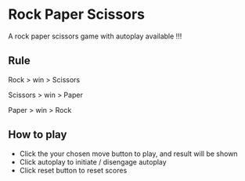 # Rock Paper Scissors

A rock paper scissors game with autoplay available !!!

## Rule

Rock > win > Scissors

Scissors > win > Paper

Paper > win > Rock

## How to play

- Click the your chosen move button to play, and result will be shown
- Click autoplay to initiate / disengage autoplay
- Click reset button to reset scores
